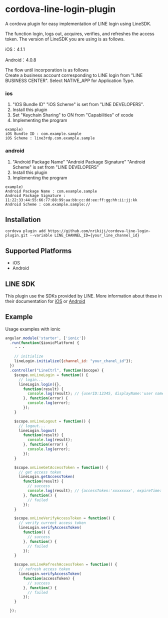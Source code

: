 # cordova-line-login-plugin
A cordova plugin for easy implementation of LINE login using LineSDK.　　

The function login, logs out, acquires, verifies, and refreshes the access token. The version of LineSDK you are using is as follows.  

iOS：4.1.1

Android：4.0.8  

The flow until incorporation is as follows  
Create a business account corresponding to LINE login from "LINE BUSINESS CENTER". Select NATIVE_APP for Application Type.

### ios
1. "IOS Bundle ID" "iOS Scheme" is set from "LINE DEVELOPERS".
1. Install this plugin
1. Set "Keychain Sharing" to ON from "Capabilities" of xcode
1. Implementing the program

```
example)
iOS Bundle ID : com.example.sample
iOS Scheme : line3rdp.com.example.sample
```

### android
1. "Android Package Name" "Android Package Signature" "Android Scheme" is set from "LINE DEVELOPERS"
1. Install this plugin
1. Implementing the program

```
example)  
Android Package Name : com.example.sample
Android Package Signature : 11:22:33:44:55:66:77:88:99:aa:bb:cc:dd:ee:ff:gg:hh:ii:jj:kk
Android Scheme : com.example.sample://
```

## Installation
    cordova plugin add https://github.com/nrikiji/cordova-line-login-plugin.git --variable LINE_CHANNEL_ID={your_line_channel_id}

## Supported Platforms
- iOS
- Android

## LINE SDK
This plugin use the SDKs provided by LINE. More information about these in their documentation for [iOS](https://developers.line.me/ja/docs/ios-sdk/) or [Android](https://developers.line.me/ja/docs/android-sdk/)

## Example

Usage examples with ionic
```js
angular.module('starter', ['ionic'])
  .run(function($ionicPlatform) {
    ・・・

    // initialize
    lineLogin.initialize({channel_id: "your_chanel_id"});
  })
  .controller("LineCtrl", function($scope) {
    $scope.onLineLogin = function() {
      // login...
      lineLogin.login({},
        function(result) {
          console.log(result); // {userID:12345, displayName:'user name', pictureURL:'thumbnail url'}
        }, function(error) {
          console.log(error);
        });
    }

    $scope.onLineLogout = function() {
      // logout...
      lineLogin.logout(
        function(result) {
          console.log(result);
        }, function(error) {
          console.log(error);
        });
    }

    $scope.onLineGetAccessToken = function() {
      // get access token
      lineLogin.getAccessToken(
        function(result) {
          // success
          console.log(result); // {accessToken:'xxxxxxxx', expireTime: 123456789}
        }, function() {
          // failed
        });
    }

    $scope.onLineVerifyAccessToken = function() {
      // verify current access token
      lineLogin.verifyAccessToken(
        function() {
          // success
        }, function() {
          // failed
        });
    }

    $scope.onLineRefreshAccessToken = function() {
      // refresh access token
      lineLogin.verifyAccessToken(
        function(accessToken) {
          // success
        }, function() {
          // failed
        });
    }

  });
```


